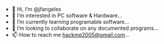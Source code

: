 - 👋 Hi, I’m @jfangeles
- 👀 I’m interested in PC software & Hardware...
- 🌱 I’m currently learning programable software...
- 💞️ I’m looking to collaborate on any documented programs...
- 📫 How to reach me hackme2005@gmail.com...

<!---
jfangeles/jfangeles is a ✨ special ✨ repository because its `README.md` (this file) appears on your GitHub profile.
You can click the Preview link to take a look at your changes.
--->
